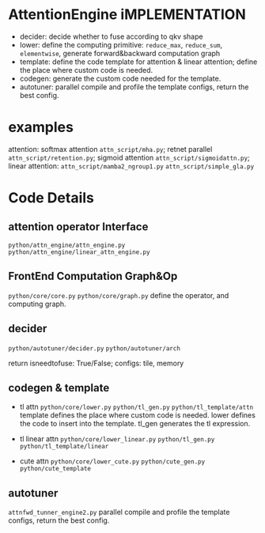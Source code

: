 # AttentionEngine iMPLEMENTATION

- decider: decide whether to fuse according to qkv shape
- lower: define the computing primitive: `reduce_max`, `reduce_sum`, `elementwise`, generate forward&backward computation graph
- template: define the code template for attention & linear attention; define the place where custom code is needed.
- codegen: generate the custom code needed for the template.
- autotuner: parallel compile and profile the template configs, return the best config.

# examples
attention: softmax attention `attn_script/mha.py`; retnet parallel `attn_script/retention.py`; sigmoid attention `attn_script/sigmoidattn.py`;  
linear attention: `attn_script/mamba2_ngroup1.py` `attn_script/simple_gla.py`

# Code Details

## attention operator Interface 
`python/attn_engine/attn_engine.py` `python/attn_engine/linear_attn_engine.py`


## FrontEnd Computation Graph&Op
`python/core/core.py` `python/core/graph.py`
define the operator, and computing graph.

## decider

`python/autotuner/decider.py` `python/autotuner/arch`

return isneedtofuse: True/False; configs: tile, memory

## codegen & template
- tl attn
`python/core/lower.py` `python/tl_gen.py` `python/tl_template/attn`
template defines the place where custom code is needed.
lower defines the code to insert into the template.
tl_gen generates the tl expression.

- tl linear attn
`python/core/lower_linear.py` `python/tl_gen.py` `python/tl_template/linear`

- cute attn
`python/core/lower_cute.py` `python/cute_gen.py` `python/cute_template`

## autotuner
`attnfwd_tunner_engine2.py`
parallel compile and profile the template configs, return the best config.

